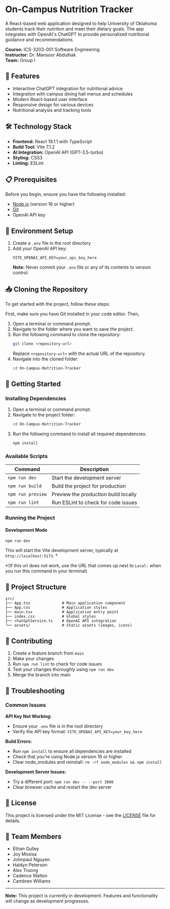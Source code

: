 # On-Campus Nutrition Tracker

A React-based web application designed to help University of Oklahoma students track their nutrition and meet their dietary goals. The app integrates with OpenAI's ChatGPT to provide personalized nutritional guidance and recommendations.

**Course:** ICS-3203-001 Software Engineering  
**Instructor:** Dr. Mansoor Abdulhak  
**Team:** Group I

## 🚀 Features

- Interactive ChatGPT integration for nutritional advice
- Integration with campus dining hall menus and schedules
- Modern React-based user interface
- Responsive design for various devices
- Nutritional analysis and tracking tools

## 🛠️ Technology Stack

- **Frontend:** React 19.1.1 with TypeScript
- **Build Tool:** Vite 7.1.2
- **AI Integration:** OpenAI API (GPT-3.5-turbo)
- **Styling:** CSS3
- **Linting:** ESLint


## 📋 Prerequisites

Before you begin, ensure you have the following installed:
- [Node.js](https://nodejs.org/) (version 16 or higher)
- [Git](https://git-scm.com/)
- OpenAI API key

## 🔧 Environment Setup

1. Create a `.env` file in the root directory
2. Add your OpenAI API key:
   ```
   VITE_OPENAI_API_KEY=your_api_key_here
   ```
   **Note:** Never commit your `.env` file or any of its contents to version control.

## 📥 Cloning the Repository

To get started with the project, follow these steps:

First, make sure you have Git installed in your code editor. Then,

1. Open a terminal or command prompt.
2. Navigate to the folder where you want to save the project.
3. Run the following command to clone the repository:
    ```bash
    git clone <repository-url>
    ```
    Replace `<repository-url>` with the actual URL of the repository.
4. Navigate into the cloned folder:
    ```bash
    cd On-Campus-Nutrition-Tracker
    ```



## 🚀 Getting Started

### Installing Dependencies
1. Open a terminal or command prompt.
2. Navigate to the project folder:
    ```bash
    cd On-Campus-Nutrition-Tracker
    ```
3. Run the following command to install all required dependencies:
    ```bash
    npm install
    ```

### Available Scripts

| Command | Description |
|---------|-------------|
| `npm run dev` | Start the development server |
| `npm run build` | Build the project for production |
| `npm run preview` | Preview the production build locally |
| `npm run lint` | Run ESLint to check for code issues |

### Running the Project

#### Development Mode
```bash
npm run dev
```
This will start the Vite development server, typically at `http://localhost:5173`. *

*(If this url does not work, use the URL that comes up next to `Local:` when you run this command in your terminal)


## 📁 Project Structure

```
src/
├── App.tsx              # Main application component
├── App.css              # Application styles
├── main.tsx             # Application entry point
├── index.css            # Global styles
├── chatGptService.ts    # OpenAI API integration
└── assets/              # Static assets (images, icons)
```

## 🤝 Contributing

1. Create a feature branch from `main`
2. Make your changes
3. Run `npm run lint` to check for code issues
4. Test your changes thoroughly using `npm run dev`
5. Merge the branch into main

## 🐛 Troubleshooting

### Common Issues

**API Key Not Working:**
- Ensure your `.env` file is in the root directory
- Verify the API key format: `VITE_OPENAI_API_KEY=your_key_here`

**Build Errors:**
- Run `npm install` to ensure all dependencies are installed
- Check that you're using Node.js version 16 or higher
- Clear node_modules and reinstall: `rm -rf node_modules && npm install`

**Development Server Issues:**
- Try a different port: `npm run dev -- --port 3000`
- Clear browser cache and restart the dev server

## 📝 License

This project is licensed under the MIT License - see the [LICENSE](LICENSE) file for details.

## 👥 Team Members

- Ethan Gulley
- Joy Mosisa
- Johnpaul Nguyen
- Haidyn Peterson
- Alex Truong
- Cadence Walton
- Cambren Williams

---

**Note:** This project is currently in development. Features and functionality will change as development progresses.